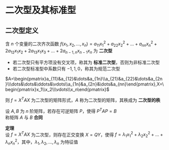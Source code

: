 # 二次型及其标准型
## 二次型定义
含 $n$ 个变量的二次齐次函数 $f(x_1,x_2,\dots,x_n)=a_{11}x_1^2+a_{22}x_2^2+\dots+a_{nn}x_n^2+2a_{12}x_1x_2+2a_13x_1x_3+\dots+2a_{n-1,n}x_{n-1}x_n$ 为 **二次型**

+ 若二次型只有平方项没有交叉项，称其为 **标准二次型**，否则为非标准二次型
+ 若二次型标准型中系数只有 $-1,1,0$，称其为规范二次型

$A=\begin{pmatrix}a_{11}&a_{12}&\dots&a_{1n}\\a_{21}&a_{22}&\dots&a_{2n}\\\dots&\dots&\ddots&\vdots\\a_{1n}&a_{2n}&\dots&a_{nn}\end{pmatrix},X=\begin{pmatrix}x_1\\x_2\\\vdots\\x_n\end{pmatrix}$

则 $f=X^TAX$ 为二次型的矩阵形式，$A$ 称为二次型的矩阵，其秩成为 **二次型的秩**

设 $A,B$ 为 $n$ 阶矩阵，若存在可逆矩阵 $P$，使得 $P^TAP=B$\
称矩阵 $A$ 与 $B$ **合同**

**定理**\
设 $f=X^TAX$ 为二次型，则存在正交变换 $X=QY$，使得 $f=\lambda_1x_1^2+\lambda_2x_2^2+\dots+\lambda_nx_n^2$，其中，$\lambda_1,\lambda_2,\dots,\lambda_n$ 为特征值

